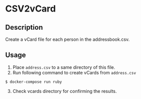 CSV2vCard
====

Description
-----

Create a vCard file for each person in the addressbook.csv.

Usage
----

1. Place `address.csv` to a same directory of this file.
2. Run following command to create vCards from `address.csv`  

```
$ docker-compose run ruby
```

3. Check vcards directory for confirming the results.
